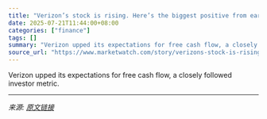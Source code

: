 ```yaml
---
title: "Verizon’s stock is rising. Here’s the biggest positive from earnings."
date: 2025-07-21T11:44:00+08:00
categories: ["finance"]
tags: []
summary: "Verizon upped its expectations for free cash flow, a closely followed investor metric."
source_url: "https://www.marketwatch.com/story/verizons-stock-is-rising-heres-the-biggest-positive-from-earnings-de822ac7?mod=mw_rss_topstories"
---
```


Verizon upped its expectations for free cash flow, a closely followed investor metric.

---

*来源: [原文链接](https://www.marketwatch.com/story/verizons-stock-is-rising-heres-the-biggest-positive-from-earnings-de822ac7?mod=mw_rss_topstories)*
